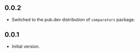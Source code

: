 ## 0.0.2

* Switched to the pub.dev distribution of `comparators` package.

## 0.0.1

* Initial version.

